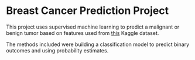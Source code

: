 # Breast Cancer Prediction Project
This project uses supervised machine learning to predict a malignant or benign tumor based on features used from [this](https://www.kaggle.com/datasets/yasserh/breast-cancer-dataset) Kaggle dataset.

The methods included were building a classification model to predict binary outcomes and using probability estimates.
